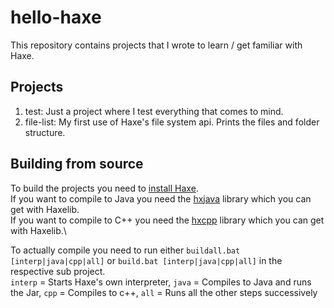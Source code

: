 # hello-haxe
This repository contains projects that I wrote to learn / get familiar with Haxe.

## Projects
1. test: Just a project where I test everything that comes to mind.
2. file-list: My first use of Haxe's file system api. Prints the files and folder structure.

## Building from source
To build the projects you need to [install Haxe](https://haxe.org/download/).\
If you want to compile to Java you need the [hxjava](https://lib.haxe.org/p/hxjava) library which you can get with Haxelib.\
If you want to compile to C++ you need the [hxcpp](https://lib.haxe.org/p/hxcpp) library which you can get with Haxelib.\

To actually compile you need to run either `buildall.bat [interp|java|cpp|all]` or `build.bat [interp|java|cpp|all]` in the respective sub project.\
`interp` = Starts Haxe's own interpreter, `java` = Compiles to Java and runs the Jar, `cpp` = Compiles to c++, `all` = Runs all the other steps successively